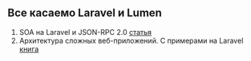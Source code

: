 ## Все касаемо Laravel и Lumen

1. SOA на Laravel и JSON-RPC 2.0 [статья](https://habr.com/ru/post/499626/)
2. Архитектура сложных веб-приложений. С примерами на Laravel [книга](https://github.com/adelf/acwa_book_ru)
